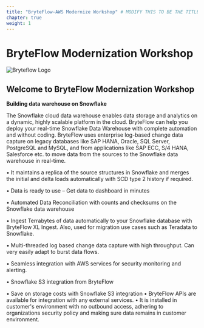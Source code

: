 ```yaml
---
title: "BryteFlow-AWS Modernize Workshop" # MODIFY THIS TO BE THE TITLE OF YOUR WORKSHOP
chapter: true
weight: 1
---
```


# BryteFlow Modernization Workshop <!-- CHANGE THIS TO BE THE TITLE OF YOUR WORKSHOP -->

![Bryteflow Logo](/images/BryteFlow_logo.png)

## Welcome to BryteFlow Modernization Workshop

**Building data warehouse on Snowflake**

The Snowflake cloud data warehouse enables data storage and analytics on a dynamic, highly scalable platform in the cloud.
BryteFlow can help you deploy your real-time Snowflake  Data Warehouse with complete automation and without coding. BryteFlow uses enterprise log-based change data capture on legacy databases like SAP HANA, Oracle, SQL Server, PostgreSQL and MySQL, and from applications like SAP ECC, S/4 HANA, Salesforce etc. to move data from the sources to the Snowflake data warehouse in real-time.   

•	It maintains a replica of the source structures in Snowflake and merges the initial and delta loads automatically with SCD type 2 history if required.  

•	Data is ready to use – Get data to dashboard in minutes  

•	Automated Data Reconciliation with counts and checksums on the Snowflake data warehouse  

•	Ingest Terrabytes of data automatically to your Snowflake database with BryteFlow XL Ingest. Also, used for migration use cases such as Teradata to Snowflake.

•   Multi-threaded log based change data capture with high throughput. Can very easily adapt to burst data flows.

•   Seamless integration with AWS services for security monitoring and alerting.

•	Snowflake S3 integration from BryteFlow  

•	Save on storage costs with Snowflake S3 integration
•	BryteFlow APIs are available for integration with any external services.
•	It is installed in customer's environment with no outbound access, adhering to organizations security policy and making sure data remains in customer environment.

